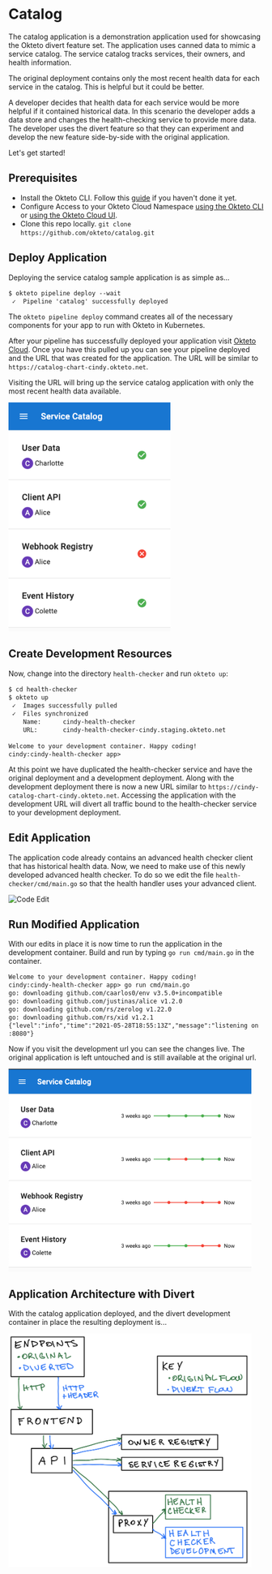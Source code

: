 # Catalog

The catalog application is a demonstration application used for showcasing the Okteto divert feature set.
The application uses canned data to mimic a service catalog.
The service catalog tracks services, their owners, and health information.

The original deployment contains only the most recent health data for each service in the catalog.
This is helpful but it could be better.

A developer decides that health data for each service would be more helpful if it contained historical data.
In this scenario the developer adds a data store and changes the health-checking service to provide more data.
The developer uses the divert feature so that they can experiment and develop the new feature side-by-side with the original application.

Let's get started!

## Prerequisites

- Install the Okteto CLI. Follow this [guide](https://okteto.com/docs/getting-started/installation) if you haven't done it yet.
- Configure Access to your Okteto Cloud Namespace [using the Okteto CLI](https://okteto.com/docs/cloud/credentials#download-your-kubernetes-credentials-using-the-okteto-cli) or [using the Okteto Cloud UI](https://okteto.com/docs/cloud/credentials#download-your-kubernetes-credentials-from-the-okteto-cloud-ui).
- Clone this repo locally. `git clone https://github.com/okteto/catalog.git`

## Deploy Application

Deploying the service catalog sample application is as simple as...

```console
$ okteto pipeline deploy --wait
 ✓  Pipeline 'catalog' successfully deployed
```

The `okteto pipeline deploy` command creates all of the necessary components for your app to run with Okteto in Kubernetes.

After your pipeline has successfully deployed your application visit [Okteto Cloud](https://cloud.okteto.com/#/?origin=docs).
Once you have this pulled up you can see your pipeline deployed and the URL that was created for the application.
The URL will be similar to `https://catalog-chart-cindy.okteto.net`.

Visiting the URL will bring up the service catalog application with only the most recent health data available.

<img src="img/original.png" alt="Original Application" width="320">

## Create Development Resources

Now, change into the directory `health-checker` and run `okteto up`:

```console
$ cd health-checker
$ okteto up
 ✓  Images successfully pulled
 ✓  Files synchronized
    Name:      cindy-health-checker
    URL:       cindy-health-checker-cindy.staging.okteto.net

Welcome to your development container. Happy coding!
cindy:cindy-health-checker app>
```

At this point we have duplicated the health-checker service and have the original deployment and a development deployment.
Along with the development deployment there is now a new URL similar to `https://cindy-catalog-chart-cindy.okteto.net`.
Accessing the application with the development URL will divert all traffic bound to the health-checker service to your development deployment.

## Edit Application

The application code already contains an advanced health checker client that has historical health data.
Now, we need to make use of this newly developed advanced health checker.
To do so we edit the file `health-checker/cmd/main.go` so that the health handler uses your advanced client.

<img src="img/catalog-code-edit.gif" alt="Code Edit" width="480">

## Run Modified Application

With our edits in place it is now time to run the application in the development container.
Build and run by typing `go run cmd/main.go` in the container.

```console
Welcome to your development container. Happy coding!
cindy:cindy-health-checker app> go run cmd/main.go
go: downloading github.com/caarlos0/env v3.5.0+incompatible
go: downloading github.com/justinas/alice v1.2.0
go: downloading github.com/rs/zerolog v1.22.0
go: downloading github.com/rs/xid v1.2.1
{"level":"info","time":"2021-05-28T18:55:13Z","message":"listening on :8080"}
```

Now if you visit the development url you can see the changes live.
The original application is left untouched and is still available at the original url.

<img src="img/edited.png" alt="Original Application" width="480">

## Application Architecture with Divert

With the catalog application deployed, and the divert development container in place the resulting deployment is...

<img src="img/arch.png" alt="Application Divert Architecture" width="480">
